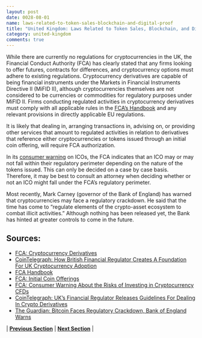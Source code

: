 ```yaml
---
layout: post
date: 0028-08-01
name: laws-related-to-token-sales-blockchain-and-digital-proof
title: "United Kingdom: Laws Related to Token Sales, Blockchain, and Digital Proof"
category: united-kingdom
comments: true
---
```


While there are currently no regulations for cryptocurrencies in the UK, the Financial Conduct Authority (FCA) has clearly stated that any firms looking to offer futures, contracts for differences, and cryptocurrency options must adhere to existing regulations. Cryptocurrency derivatives are capable of being financial instruments under the Markets in Financial Instruments Directive II (MiFID II), although cryptocurrencies themselves are not considered to be currencies or commodities for regulatory purposes under MiFID II. Firms conducting regulated activities in cryptocurrency derivatives must comply with all applicable rules in the [FCA’s Handbook](https://www.handbook.fca.org.uk/) and any relevant provisions in directly applicable EU regulations.
 
It is likely that dealing in, arranging transactions in, advising on, or providing other services that amount to regulated activities in relation to derivatives that reference either cryptocurrencies or tokens issued through an initial coin offering, will require FCA authorization.
 
In its [consumer warning](https://www.fca.org.uk/news/statements/initial-coin-offerings) on ICOs, the FCA indicates that an ICO may or may not fall within their regulatory perimeter depending on the nature of the tokens issued. This can only be decided on a case by case basis. Therefore, it may be best to consult an attorney when deciding whether or not an ICO might fall under the FCA’s regulatory perimeter.
 
Most recently, Mark Carney (governor of the Bank of England) has warned that cryptocurrencies may face a regulatory crackdown. He said that the time has come to “regulate elements of the crypto-asset ecosystem to combat illicit activities.” Although nothing has been released yet, the Bank has hinted at greater controls to come in the future.


Sources:
---
  * [FCA: Cryptocurrency Derivatives](https://www.fca.org.uk/news/statements/cryptocurrency-derivatives)
  * [CoinTelegraph: How British Financial Regulator Creates A Foundation For UK Cryptocurrency Adoption](https://cointelegraph.com/news/how-british-financial-regulator-creates-a-foundation-for-uk-cryptocurrency-adoption)
  * [FCA Handbook](https://www.handbook.fca.org.uk/)
  * [FCA: Initial Coin Offerings](https://www.fca.org.uk/news/statements/initial-coin-offerings)
  * [FCA: Consumer Warning About the Risks of Investing in Cryptocurrency CFDs](https://www.fca.org.uk/news/news-stories/consumer-warning-about-risks-investing-cryptocurrency-cfds)
  * [CoinTelegraph: UK’s Financial Regulator Releases Guidelines For Dealing In Crypto Derivatives](https://cointelegraph.com/news/uks-financial-regulator-releases-guidelines-for-dealing-in-crypto-derivatives)
  * [The Guardian: Bitcoin Faces Regulatory Crackdown, Bank of England Warns](https://www.theguardian.com/business/2018/mar/02/bitcoin-faces-regulatory-crackdown-bank-england-warns)



| **[Previous Section]( https://neo-project.github.io/global-blockchain-compliance-hub//united-kingdom/united-kingdom-governing-by-law.html)** | **[Next Section]( https://neo-project.github.io/global-blockchain-compliance-hub//united-kingdom/united-kingdom-securities-related-laws.html)** |
